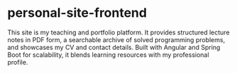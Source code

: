# personal-site-frontend
This site is my teaching and portfolio platform. It provides structured lecture notes in PDF form, a searchable archive of solved programming problems, and showcases my CV and contact details. Built with Angular and Spring Boot for scalability, it blends learning resources with my professional profile.
